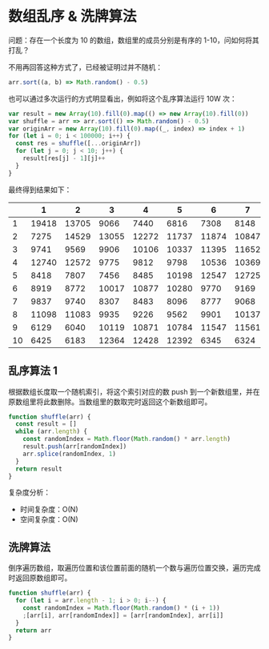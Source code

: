 # 数组乱序 & 洗牌算法

问题：存在一个长度为 10 的数组，数组里的成员分别是有序的 1-10，问如何将其打乱？

不用再回答这种方式了，已经被证明过并不随机：

```js
arr.sort((a, b) => Math.random() - 0.5)
```

也可以通过多次运行的方式明显看出，例如将这个乱序算法运行 10W 次：

```js
var result = new Array(10).fill(0).map(() => new Array(10).fill(0))
var shuffle = arr => arr.sort(() => Math.random() - 0.5)
var originArr = new Array(10).fill(0).map((_, index) => index + 1)
for (let i = 0; i < 100000; i++) {
  const res = shuffle([...originArr])
  for (let j = 0; j < 10; j++) {
    result[res[j] - 1][j]++
  }
}
```

最终得到结果如下：

|     | 1     | 2     | 3     | 4     | 5     | 6     | 7     | 8     | 9     | 10    |
| --- | ----- | ----- | ----- | ----- | ----- | ----- | ----- | ----- | ----- | ----- |
| 1   | 19418 | 13705 | 9066  | 7440  | 6816  | 7308  | 8148  | 8355  | 9387  | 10357 |
| 2   | 7275  | 14529 | 13055 | 12272 | 11737 | 11874 | 10847 | 8920  | 6846  | 2645  |
| 3   | 9741  | 9569  | 9906  | 10106 | 10337 | 11395 | 11652 | 10383 | 9012  | 7899  |
| 4   | 12740 | 12572 | 9775  | 9812  | 9798  | 10536 | 10369 | 8991  | 8464  | 6943  |
| 5   | 8418  | 7807  | 7456  | 8485  | 10198 | 12547 | 12725 | 11923 | 11031 | 9410  |
| 6   | 8919  | 8772  | 10017 | 10877 | 10280 | 9770  | 9169  | 9096  | 10570 | 12530 |
| 7   | 9837  | 9740  | 8307  | 8483  | 8096  | 8777  | 9068  | 9192  | 11711 | 16789 |
| 8   | 11098 | 11083 | 9935  | 9226  | 9562  | 9901  | 10137 | 9818  | 9508  | 9732  |
| 9   | 6129  | 6040  | 10119 | 10871 | 10784 | 11547 | 11561 | 10893 | 11031 | 11025 |
| 10  | 6425  | 6183  | 12364 | 12428 | 12392 | 6345  | 6324  | 12429 | 12440 | 12670 |

## 乱序算法 1

根据数组长度取一个随机索引，将这个索引对应的数 push 到一个新数组里，并在原数组里将此数删除。当数组里的数取完时返回这个新数组即可。

```js
function shuffle(arr) {
  const result = []
  while (arr.length) {
    const randomIndex = Math.floor(Math.random() * arr.length)
    result.push(arr[randomIndex])
    arr.splice(randomIndex, 1)
  }
  return result
}
```

复杂度分析：

- 时间复杂度：O(N)
- 空间复杂度：O(N)

## 洗牌算法

倒序遍历数组，取遍历位置和该位置前面的随机一个数与遍历位置交换，遍历完成时返回原数组即可。

```js
function shuffle(arr) {
  for (let i = arr.length - 1; i > 0; i--) {
    const randomIndex = Math.floor(Math.random() * (i + 1))
    ;[arr[i], arr[randomIndex]] = [arr[randomIndex], arr[i]]
  }
  return arr
}
```
